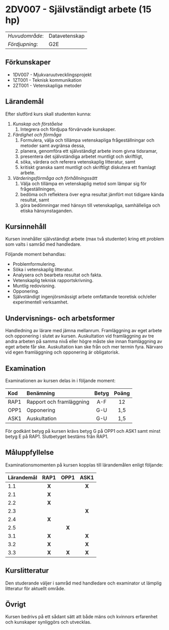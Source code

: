 # 2DV007 - Självständigt arbete (15 hp)

|     |     |
| --- | --- | 
| *Huvudområde*: | Datavetenskap | 
| *Fördjupning*: | G2E | 

## Förkunskaper

- 1DV007 - Mjukvaruutvecklingsprojekt
- 1ZT001 - Teknisk kommunikation
- 2ZT001 - Vetenskapliga metoder

## Lärandemål

Efter slutförd kurs skall studenten kunna:

1. *Kunskap och förståelse*
    1. Integrera och fördjupa förvärvade kunskaper.
2. *Färdighet och förmåga*
    1. Formulera, välja och tillämpa vetenskapliga frågeställningar och metoder samt avgränsa dessa,
    2. planera, genomföra ett självständigt arbete inom givna tidsramar,
    3. presentera det självständiga arbetet muntligt och skriftligt,
    4. söka, värdera och referera vetenskaplig litteratur, samt
    5. kritiskt granska samt muntligt och skriftligt diskutera ett framlagt arbete.
3. *Värderingsförmåga och förhållningssätt*
    1. Välja och tillämpa en vetenskaplig metod som lämpar sig för frågeställningen,
    2. bedöma och reflektera över egna resultat jämfört mot tidigare kända resultat, samt
    3. göra bedömningar med hänsyn till vetenskapliga, samhälleliga och etiska hänsynstaganden.

## Kursinnehåll

Kursen innehåller självständigt arbete (max två studenter)  kring ett problem som valts i samråd med handledare. 

Följande moment behandlas:

- Problemformulering.
- Söka i vetenskaplig litteratur.
- Analysera och bearbeta resultat och fakta.
- Vetenskaplig teknisk rapportskrivning.
- Muntlig redovisning.
- Opponering.
- Självständigt ingenjörsmässigt arbete omfattande teoretisk och/eller experimentell verksamhet.

## Undervisnings- och arbetsformer

Handledning av lärare med jämna mellanrum. Framläggning av eget arbete och opponering i slutet av kursen. Auskultation vid framläggning av tre andra arbeten på samma nivå eller högre måste ske innan framläggning av eget arbete får ske. Auskultation kan ske från och mer termin fyra. Närvaro vid egen framläggning och opponering är obligatorisk.

## Examination

Examinationen av kursen delas in i följande moment:

| Kod  | Benämning                | Betyg | Poäng |  
| :--- | :--------------------    | :---: | :---: |  
| RAP1 | Rapport och framläggning | A-F   | 12    |  
| OPP1 | Opponering               | G-U   | 1,5   |  
| ASK1 | Auskultation             | G-U   | 1,5   |  

För godkänt betyg på kursen krävs betyg G på OPP1 och ASK1 samt minst betyg E på RAP1. Slutbetyget bestäms från RAP1.

## Måluppfyllelse

Examinationsmomenten på kursen kopplas till lärandemålen enligt följande:

| Lärandemål | RAP1  | OPP1  | ASK1  |
| :--------- | :---: | :---: | :---: |
| 1.1        | **X** |       | **X** |
| 2.1        | **X** |       |       |
| 2.2        | **X** |       |       |
| 2.3        |       |       | **X** |
| 2.4        | **X** |       |       |
| 2.5        |       | **X** |       |
| 3.1        | **X** |       | **X** |
| 3.2        | **X** |       | **X** |
| 3.3        | **X** | **X** | **X** |

## Kurslitteratur

Den studerande väljer i samråd med handledare och examinator ut lämplig litteratur för aktuellt område.

## Övrigt

Kursen bedrivs på ett sådant sätt att både mäns och kvinnors erfarenhet och kunskaper synliggörs och utvecklas.
